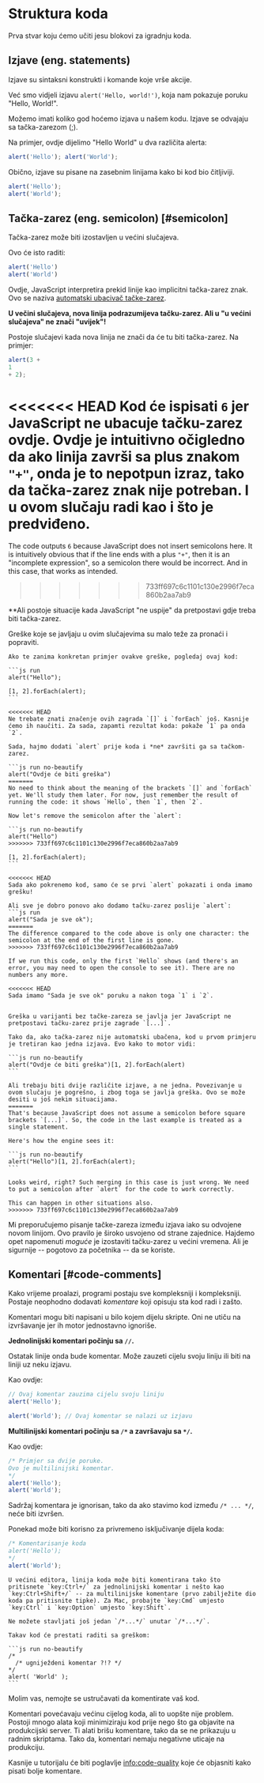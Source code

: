 # Struktura koda

Prva stvar koju ćemo učiti jesu blokovi za igradnju koda.

## Izjave (eng. statements)

Izjave su sintaksni konstrukti i komande koje vrše akcije.

Već smo vidjeli izjavu `alert('Hello, world!')`, koja nam pokazuje poruku "Hello, World!".

Možemo imati koliko god hoćemo izjava u našem kodu. Izjave se odvajaju sa tačka-zarezom (;).

Na primjer, ovdje dijelimo "Hello World" u dva različita alerta:

```js run no-beautify
alert('Hello'); alert('World');
```

Obično, izjave su pisane na zasebnim linijama kako bi kod bio čitljiviji.

```js run no-beautify
alert('Hello');
alert('World');
```

## Tačka-zarez (eng. semicolon) [#semicolon]

Tačka-zarez može biti izostavljen u većini slučajeva.

Ovo će isto raditi:

```js run no-beautify
alert('Hello')
alert('World')
```

Ovdje, JavaScript interpretira prekid linije kao implicitni tačka-zarez znak. Ovo se naziva [automatski ubacivač tačke-zarez](https://tc39.github.io/ecma262/#sec-automatic-semicolon-insertion).

**U večini slučajeva, nova linija podrazumijeva tačku-zarez. Ali u "u većini slučajeva" ne znači "uvijek"!**

Postoje slučajevi kada nova linija ne znači da će tu biti tačka-zarez. Na primjer:

```js run no-beautify
alert(3 +
1
+ 2);
```

<<<<<<< HEAD
Kod će ispisati `6` jer JavaScript ne ubacuje tačku-zarez ovdje. Ovdje je intuitivno očigledno da ako linija završi sa plus znakom `"+"`, onda je to nepotpun izraz, tako da tačka-zarez znak nije potreban. I u ovom slučaju radi kao i što je predviđeno.
=======
The code outputs `6` because JavaScript does not insert semicolons here. It is intuitively obvious that if the line ends with a plus `"+"`, then it is an "incomplete expression", so a semicolon there would be incorrect. And in this case, that works as intended.
>>>>>>> 733ff697c6c1101c130e2996f7eca860b2aa7ab9

**Ali postoje situacije kada JavaScript "ne uspije" da pretpostavi gdje treba biti tačka-zarez.

Greške koje se javljaju u ovim slučajevima su malo teže za pronaći i popraviti.

````smart header="Primjer greške"
Ako te zanima konkretan primjer ovakve greške, pogledaj ovaj kod:

```js run
alert("Hello");

[1, 2].forEach(alert);
```

<<<<<<< HEAD
Ne trebate znati značenje ovih zagrada `[]` i `forEach` još. Kasnije ćemo ih naučiti. Za sada, zapamti rezultat koda: pokaže `1` pa onda `2`.

Sada, hajmo dodati `alert` prije koda i *ne* završiti ga sa tačkom-zarez.

```js run no-beautify
alert("Ovdje će biti greška")
=======
No need to think about the meaning of the brackets `[]` and `forEach` yet. We'll study them later. For now, just remember the result of running the code: it shows `Hello`, then `1`, then `2`.

Now let's remove the semicolon after the `alert`:

```js run no-beautify
alert("Hello")
>>>>>>> 733ff697c6c1101c130e2996f7eca860b2aa7ab9

[1, 2].forEach(alert);
```

<<<<<<< HEAD
Sada ako pokrenemo kod, samo će se prvi `alert` pokazati i onda imamo grešku!

Ali sve je dobro ponovo ako dodamo tačku-zarez poslije `alert`:
```js run
alert("Sada je sve ok");
=======
The difference compared to the code above is only one character: the semicolon at the end of the first line is gone.
>>>>>>> 733ff697c6c1101c130e2996f7eca860b2aa7ab9

If we run this code, only the first `Hello` shows (and there's an error, you may need to open the console to see it). There are no numbers any more.

<<<<<<< HEAD
Sada imamo "Sada je sve ok" poruku a nakon toga `1` i `2`.


Greška u varijanti bez tačke-zareza se javlja jer JavaScript ne pretpostavi tačku-zarez prije zagrade `[...]`.

Tako da, ako tačka-zarez nije automatski ubačena, kod u prvom primjeru je tretiran kao jedna izjava. Evo kako to motor vidi:

```js run no-beautify
alert("Ovdje će biti greška")[1, 2].forEach(alert)
```

Ali trebaju biti dvije različite izjave, a ne jedna. Povezivanje u ovom slučaju je pogrešno, i zbog toga se javlja greška. Ovo se može desiti u još nekim situacijama.
=======
That's because JavaScript does not assume a semicolon before square brackets `[...]`. So, the code in the last example is treated as a single statement.

Here's how the engine sees it:

```js run no-beautify
alert("Hello")[1, 2].forEach(alert);
```

Looks weird, right? Such merging in this case is just wrong. We need to put a semicolon after `alert` for the code to work correctly.

This can happen in other situations also.
>>>>>>> 733ff697c6c1101c130e2996f7eca860b2aa7ab9
````

Mi preporučujemo pisanje tačke-zareza između izjava iako su odvojene novom linijom. Ovo pravilo je široko usvojeno od strane zajednice. Hajdemo opet napomenuti *moguće* je izostaviti tačku-zarez u većini vremena. Ali je sigurnije -- pogotovo za početnika -- da se koriste.

## Komentari [#code-comments]

Kako vrijeme proalazi, programi postaju sve kompleksniji i kompleksniji. Postaje neophodno dodavati *komentare* koji opisuju sta kod radi i zašto.

Komentari mogu biti napisani u bilo kojem dijelu skripte. Oni ne utiču na izvršavanje jer ih motor jednostavno ignoriše.

**Jednolinijski komentari počinju sa `//`.**

Ostatak linije onda bude komentar. Može zauzeti cijelu svoju liniju ili biti na liniji uz neku izjavu.

Kao ovdje:
```js run
// Ovaj komentar zauzima cijelu svoju liniju
alert('Hello');

alert('World'); // Ovaj komentar se nalazi uz izjavu
```

**Multilinijski komentari počinju sa <code>/&#42;</code> a završavaju sa <code>&#42;/</code>.**

Kao ovdje:

```js run
/* Primjer sa dvije poruke.
Ovo je multilinijski komentar.
*/
alert('Hello');
alert('World');
```

Sadržaj komentara je ignorisan, tako da ako stavimo kod između <code>/&#42; ... &#42;/</code>, neće biti izvršen.

Ponekad može biti korisno za privremeno isključivanje dijela koda:

```js run
/* Komentarisanje koda
alert('Hello');
*/
alert('World');
```

```smart header="Koristite prečice!"
U većini editora, linija koda može biti komentirana tako što pritisnete `key:Ctrl+/` za jednolinijski komentar i nešto kao `key:Ctrl+Shift+/` -- za multilinijske komentare (prvo zabilježite dio koda pa pritisnite tipke). Za Mac, probajte `key:Cmd` umjesto `key:Ctrl` i `key:Option` umjesto `key:Shift`.
```

````warn header="Ugniježdeni komentari nisu podržani!"
Ne možete stavljati još jedan `/*...*/` unutar `/*...*/`.

Takav kod će prestati raditi sa greškom:

```js run no-beautify
/*
  /* ugniježdeni komentar ?!? */
*/
alert( 'World' );
```
````

Molim vas, nemojte se ustručavati da komentirate vaš kod.

Komentari povećavaju većinu cijelog koda, ali to uopšte nije problem. Postoji mnogo alata koji minimiziraju kod prije nego što ga objavite na produkcijski server. Ti alati brišu komentare, tako da se ne prikazuju u radnim skriptama. Tako da, komentari nemaju negativne uticaje na produkciju.

Kasnije u tutorijalu će biti poglavlje <info:code-quality> koje će objasniti kako pisati bolje komentare.
